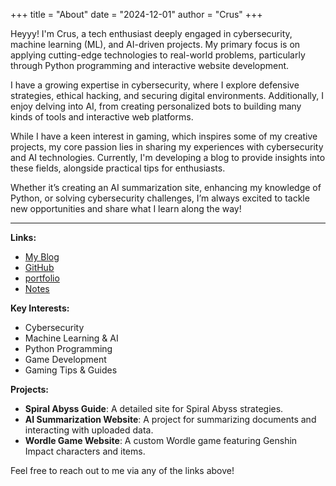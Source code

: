 +++
title = "About"
date = "2024-12-01"
author = "Crus"
+++

Heyyy! I'm Crus, a tech enthusiast deeply engaged in cybersecurity, machine learning (ML), and AI-driven projects. My primary focus is on applying cutting-edge technologies to real-world problems, particularly through Python programming and interactive website development.

I have a growing expertise in cybersecurity, where I explore defensive strategies, ethical hacking, and securing digital environments. Additionally, I enjoy delving into AI, from creating personalized bots to building many kinds of tools and interactive web platforms.

While I have a keen interest in gaming, which inspires some of my creative projects, my core passion lies in sharing my experiences with cybersecurity and AI technologies. Currently, I'm developing a blog to provide insights into these fields, alongside practical tips for enthusiasts.

Whether it’s creating an AI summarization site, enhancing my knowledge of Python, or solving cybersecurity challenges, I’m always excited to tackle new opportunities and share what I learn along the way!

---

**Links:**

- [My Blog](https://crusblog.vercel.app)  
- [GitHub](https://github.com/CRUSVEDER)
- [portfolio](https://myportfolio-yash.vercel.app)  
- [Notes](https://crusbpost.vercel.app)  

**Key Interests:**

- Cybersecurity  
- Machine Learning & AI  
- Python Programming  
- Game Development  
- Gaming Tips & Guides  

**Projects:**

- **Spiral Abyss Guide**: A detailed site for Spiral Abyss strategies.  
- **AI Summarization Website**: A project for summarizing documents and interacting with uploaded data.  
- **Wordle Game Website**: A custom Wordle game featuring Genshin Impact characters and items.  

Feel free to reach out to me via any of the links above!
